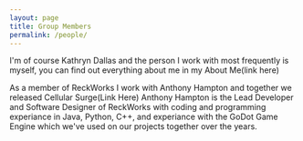 ```yaml
---
layout: page
title: Group Members
permalink: /people/
---
```


I'm of course Kathryn Dallas and the person I work with most frequently is myself, you can find out everything about me in my About Me(link here)

As a member of ReckWorks I work with Anthony Hampton and together we released Cellular Surge(Link Here)
Anthony Hampton is the Lead Developer and Software Designer of ReckWorks with coding and programming experiance in Java, Python, C++, and experiance with the GoDot Game Engine which we've used on our projects together over the years.
